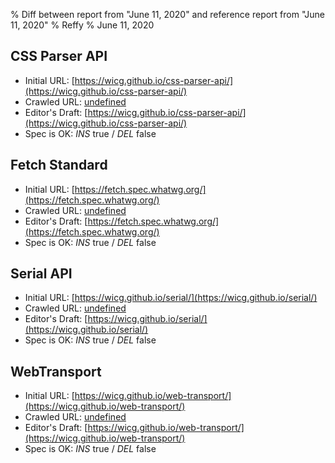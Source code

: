 % Diff between report from "June 11, 2020" and reference report from "June 11, 2020"
% Reffy
% June 11, 2020

## CSS Parser API

- Initial URL: [https://wicg.github.io/css-parser-api/](https://wicg.github.io/css-parser-api/)
- Crawled URL: [undefined](undefined)
- Editor's Draft: [https://wicg.github.io/css-parser-api/](https://wicg.github.io/css-parser-api/)
- Spec is OK: *INS* true / *DEL* false


## Fetch Standard

- Initial URL: [https://fetch.spec.whatwg.org/](https://fetch.spec.whatwg.org/)
- Crawled URL: [undefined](undefined)
- Editor's Draft: [https://fetch.spec.whatwg.org/](https://fetch.spec.whatwg.org/)
- Spec is OK: *INS* true / *DEL* false


## Serial API

- Initial URL: [https://wicg.github.io/serial/](https://wicg.github.io/serial/)
- Crawled URL: [undefined](undefined)
- Editor's Draft: [https://wicg.github.io/serial/](https://wicg.github.io/serial/)
- Spec is OK: *INS* true / *DEL* false


## WebTransport

- Initial URL: [https://wicg.github.io/web-transport/](https://wicg.github.io/web-transport/)
- Crawled URL: [undefined](undefined)
- Editor's Draft: [https://wicg.github.io/web-transport/](https://wicg.github.io/web-transport/)
- Spec is OK: *INS* true / *DEL* false


